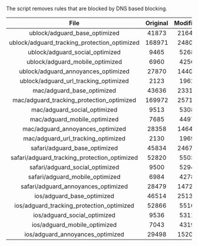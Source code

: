 The script removes rules that are blocked by DNS based blocking.


| File | Original | Modified |
|:----:|:-----:|:-----:|
| ublock/adguard_base_optimized | 41873 | 21646 |
| ublock/adguard_tracking_protection_optimized | 168971 | 24802 |
| ublock/adguard_social_optimized | 9465 | 5268 |
| ublock/adguard_mobile_optimized | 6960 | 4256 |
| ublock/adguard_annoyances_optimized | 27870 | 14406 |
| ublock/adguard_url_tracking_optimized | 2123 | 1962 |
| mac/adguard_base_optimized | 43636 | 23319 |
| mac/adguard_tracking_protection_optimized | 169972 | 25715 |
| mac/adguard_social_optimized | 9513 | 5308 |
| mac/adguard_mobile_optimized | 7685 | 4497 |
| mac/adguard_annoyances_optimized | 28358 | 14647 |
| mac/adguard_url_tracking_optimized | 2130 | 1969 |
| safari/adguard_base_optimized | 45834 | 24673 |
| safari/adguard_tracking_protection_optimized | 52820 | 5503 |
| safari/adguard_social_optimized | 9500 | 5294 |
| safari/adguard_mobile_optimized | 6984 | 4278 |
| safari/adguard_annoyances_optimized | 28479 | 14723 |
| ios/adguard_base_optimized | 46514 | 25133 |
| ios/adguard_tracking_protection_optimized | 52866 | 5510 |
| ios/adguard_social_optimized | 9536 | 5311 |
| ios/adguard_mobile_optimized | 7043 | 4319 |
| ios/adguard_annoyances_optimized | 29498 | 15208 |